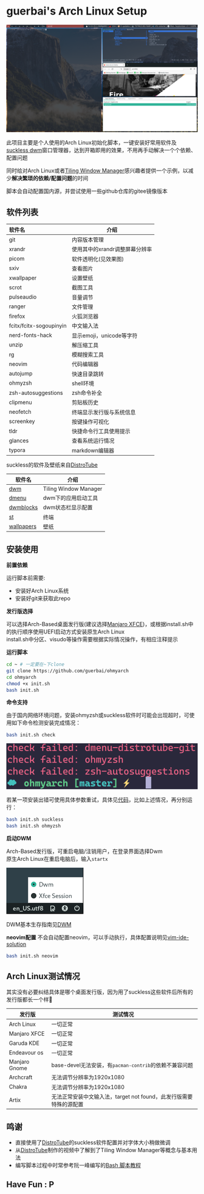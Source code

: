 # guerbai's Arch Linux Setup

![效果图](https://raw.githubusercontent.com/guerbai/scene/main/blog/20210928002146.png)

此项目主要是个人使用的Arch Linux初始化脚本，一键安装好常用软件及[suckless dwm](https://suckless.org/)窗口管理器，达到开箱即用的效果，不用再手动解决一个个依赖、配置问题

同时给对Arch Linux或者[Tiling Window Manager](https://en.wikipedia.org/wiki/Tiling_window_manager)感兴趣者提供一个示例，以减少**解决繁琐的依赖/配置问题**的时间

脚本会自动配置国内源，并尝试使用一些github仓库的gitee镜像版本

## 软件列表

| 软件名                  | 介绍                           |
| :---------------------- | ------------------------------ |
| git                     | 内容版本管理                   |
| xrandr                  | 使用其中的xrandr调整屏幕分辨率 |
| picom                   | 软件透明化(见效果图)           |
| sxiv                    | 查看图片                       |
| xwallpaper              | 设置壁纸                       |
| scrot                   | 截图工具                       |
| pulseaudio              | 音量调节                       |
| ranger                  | 文件管理                       |
| firefox                 | 火狐浏览器                     |
| fcitx/fcitx-sogoupinyin | 中文输入法                     |
| nerd-fonts-hack         | 显示emoji，unicode等字符       |
| unzip                   | 解压缩工具                     |
| rg                      | 模糊搜索工具                   |
| neovim                  | 代码编辑器                     |
| autojump                | 快速目录跳转                   |
| ohmyzsh                 | shell环境                      |
| zsh-autosuggestions     | zsh命令补全                    |
| clipmenu                | 剪贴板历史                     |
| neofetch                | 终端显示发行版与系统信息       |
| screenkey               | 按键操作可视化                 |
| tldr                    | 快捷命令行工具使用提示         |
| glances                 | 查看系统运行情况               |
| typora                  | markdown编辑器                 |

suckless的软件及壁纸来自[DistroTube](https://gitlab.com/dwt1)

| 软件名                                                    | 介绍                  |
| --------------------------------------------------------- | --------------------- |
| [dwm](https://gitlab.com/dwt1/dwm-distrotube)             | Tiling Window Manager |
| [dmenu](https://gitlab.com/dwt1/dmenu-distrotube)         | dwm下的应用启动工具   |
| [dwmblocks](https://gitlab.com/dwt1/dwmblocks-distrotube) | dwm状态栏显示配置     |
| [st](https://gitlab.com/dwt1/st-distrotube)               | 终端                  |
| [wallpapers](https://gitlab.com/dwt1/wallpapers)          | 壁纸                  |

## 安装使用

**前置依赖**    

运行脚本前需要:
- 安装好Arch Linux系统
- 安装好git来获取此repo

**发行版选择**    

可以选择Arch-Based桌面发行版(建议选择[Manjaro XFCE](https://manjaro.org/download/))，或根据install.sh中的执行顺序使用UEFI启动方式安装原生Arch Linux    
install.sh中分区、visudo等操作需要根据实际情况操作，有相应注释提示

**运行脚本**

```bash
cd ~ # 一定要在~下clone
git clone https://github.com/guerbai/ohmyarch
cd ohmyarch
chmod +x init.sh
bash init.sh
```

**命令支持**

由于国内网络环境问题，安装ohmyzsh或suckless软件时可能会出现超时，可使用如下命令检测安装完成情况：

```bash
bash init.sh check
```

![](https://raw.githubusercontent.com/guerbai/scene/main/blog/20210928010822.png)

若某一项安装出错可使用具体参数重试，具体见[代码](https://github.com/guerbai/ohmyarch/blob/master/init.sh)，比如上述情况，再分别运行：

```bash
bash init.sh suckless
bash init.sh ohmyzsh
```

**启动DWM**

Arch-Based发行版，可重启电脑/注销用户，在登录界面选择Dwm    
原生Arch Linux在重启电脑后，输入`startx`

![](https://raw.githubusercontent.com/guerbai/scene/main/blog/20210928011638.png)

DWM基本生存指南见[DWM](https://gitlab.com/dwt1/dwm-distrotube)

**neovim配置**
不会自动配置neovim，可以手动执行，具体配置说明见[vim-ide-solution](https://github.com/guerbai/vim-ide-solution)

```bash
bash init.sh neovim
```

## Arch Linux测试情况

其实没有必要纠结具体是哪个桌面发行版，因为用了suckless这些软件后所有的发行版都长一个样🤣

| 发行版        | 测试情况                                                     |
| ------------- | ------------------------------------------------------------ |
| Arch Linux    | 一切正常                                                     |
| Manjaro XFCE  | 一切正常                                                     |
| Garuda KDE    | 一切正常                                                     |
| Endeavour os  | 一切正常                                                     |
| Manjaro Gnome | base-devel无法安装，有`pacman-contrib`的依赖不兼容问题       |
| Archcraft     | 无法调节分辨率为1920x1080                                    |
| Chakra        | 无法调节分辨率为1920x1080                                    |
| Artix         | 无法正常安装中文输入法，target not found，此发行版需要特殊的源配置 |

## 鸣谢

- 直接使用了[DistroTube](https://gitlab.com/dwt1)的suckless软件配置并对字体大小稍做微调
- 从[DistroTube](https://www.youtube.com/c/DistroTube)制作的视频中了解到了Tiling Window Manager等概念与基本用法
- 编写脚本过程中时常参考阮一峰编写的[Bash 脚本教程]()

## Have Fun  : P
